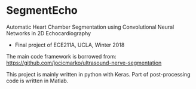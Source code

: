 # SegmentEcho
Automatic Heart Chamber Segmentation using Convolutional Neural Networks in 2D Echocardiography 
- Final project of ECE211A, UCLA, Winter 2018

The main code framework is borrowed from:
https://github.com/jocicmarko/ultrasound-nerve-segmentation

This project is mainly written in python with Keras. 
Part of post-processing code is written in Matlab.



